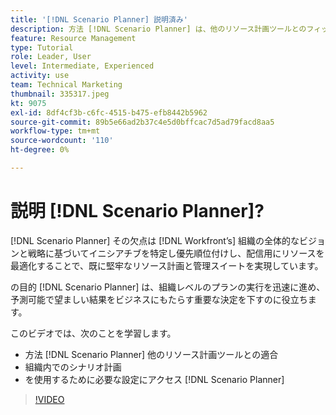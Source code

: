 ```yaml
---
title: '[!DNL Scenario Planner] 説明済み'
description: 方法 [!DNL Scenario Planner] は、他のリソース計画ツールとのフィットを作成します。 次に、 [!DNL Scenario Planner].
feature: Resource Management
type: Tutorial
role: Leader, User
level: Intermediate, Experienced
activity: use
team: Technical Marketing
thumbnail: 335317.jpeg
kt: 9075
exl-id: 8df4cf3b-c6fc-4515-b475-efb8442b5962
source-git-commit: 89b5e66ad2b37c4e5d0bffcac7d5ad79facd8aa5
workflow-type: tm+mt
source-wordcount: '110'
ht-degree: 0%

---
```


# 説明 [!DNL Scenario Planner]?

[!DNL Scenario Planner] その欠点は [!DNL Workfront’s] 組織の全体的なビジョンと戦略に基づいてイニシアチブを特定し優先順位付けし、配信用にリソースを最適化することで、既に堅牢なリソース計画と管理スイートを実現しています。

の目的 [!DNL Scenario Planner] は、組織レベルのプランの実行を迅速に進め、予測可能で望ましい結果をビジネスにもたらす重要な決定を下すのに役立ちます。

このビデオでは、次のことを学習します。

* 方法 [!DNL Scenario Planner] 他のリソース計画ツールとの適合
* 組織内でのシナリオ計画
* を使用するために必要な設定にアクセス [!DNL Scenario Planner]

>[!VIDEO](https://video.tv.adobe.com/v/335317/?quality=12)
